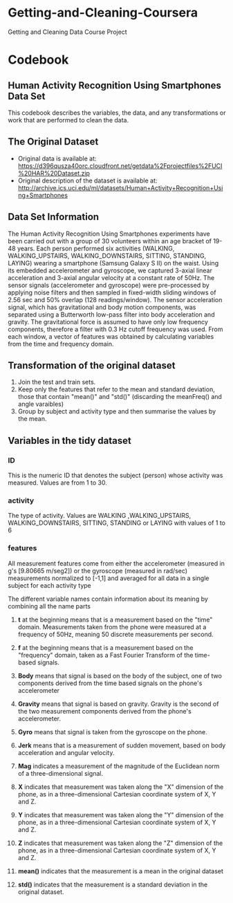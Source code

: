 # Getting-and-Cleaning-Coursera
Getting and Cleaning Data Course Project


# Codebook
 
## Human Activity Recognition Using Smartphones Data Set 
 This codebook describes the variables, the data, and any transformations or work that are performed to clean the data.
 
## The Original Dataset 
- Original data is available at:   
  https://d396qusza40orc.cloudfront.net/getdata%2Fprojectfiles%2FUCI%20HAR%20Dataset.zip   
- Original description of the dataset is available at: 
  http://archive.ics.uci.edu/ml/datasets/Human+Activity+Recognition+Using+Smartphones 

## Data Set Information
  
The Human Activity Recognition Using Smartphones experiments have been carried out with a group of 30 volunteers within an age bracket of 19-48 years. Each person performed six activities (WALKING, WALKING_UPSTAIRS, WALKING_DOWNSTAIRS, SITTING, STANDING, LAYING) wearing a smartphone (Samsung Galaxy S II) on the waist. Using its embedded accelerometer and gyroscope, we captured 3-axial linear acceleration and 3-axial angular velocity at a constant rate of 50Hz. 
 The sensor signals (accelerometer and gyroscope) were pre-processed by applying noise filters and then sampled in fixed-width sliding  windows of 2.56 sec and 50% overlap (128 readings/window). The sensor acceleration signal, which has gravitational and body motion components, was separated using a Butterworth low-pass filter into body acceleration and gravity. The gravitational force is assumed to have only low frequency components, therefore a filter with 0.3 Hz cutoff frequency was used. From each window, a vector of features was obtained by calculating variables from the time and frequency domain.
 

## Transformation of the original dataset

1. Join the test and train sets.
2. Keep only the features that refer to the mean and standard deviation, those that contain "mean()" and "std()" (discarding the meanFreq() and angle varaibles)
3. Group by subject and activity type and then summarise the values by the mean.

## Variables in the tidy dataset

### ID
This is the numeric ID that denotes the subject (person) whose activity was measured. Values are from 1 to 30.

### activity
The type of activity. Values are WALKING ,WALKING_UPSTAIRS, WALKING_DOWNSTAIRS, SITTING, STANDING or LAYING with values of 1 to 6

### features 
All measurement features come from either  the accelerometer (measured in g's [9.80665 m/seg2]) or the gyroscope  (measured in rad/sec) measurements normalized to [-1,1] and averaged for all data in a single subject for each activity type

The different variable names contain information about its meaning by combining all the name parts

1. **t** at the beginning means that is a measurement based on the "time" domain. Measurements taken from the phone were measured at a frequency of 50Hz, meaning 50 discrete measurements per second.

2. **f** at the beginning means that is a measurement based on the "frequency" domain, taken as a Fast Fourier Transform of the time-based signals.

3. **Body** means that signal is based on the body of the subject, one of two components derived from the time based signals on the phone's accelerometer

4. **Gravity** means that signal is based on gravity. Gravity is the second of the two measurement components derived from the phone's accelerometer.

5. **Gyro** means that signal is taken from the gyroscope on the phone.

6. **Jerk** means that is a measurement of sudden movement, based on body acceleration and angular velocity.

7. **Mag** indicates a measurement of the magnitude of the Euclidean norm  of a three-dimensional signal.

8. **X** indicates that measurement was taken along the "X" dimension of the phone, as in a three-dimensional Cartesian coordinate system of X, Y and Z.

9. **Y** indicates that measurement was taken along the "Y" dimension of the phone, as in a three-dimensional Cartesian coordinate system of X, Y and Z.

10. **Z** indicates that measurement was taken along the "Z" dimension of the phone, as in a three-dimensional Cartesian coordinate system of X, Y and Z.

11. **mean()** indicates that the measurement is a mean in the original dataset

12. **std()** indicates that the measurement is a standard deviation in the original dataset.

